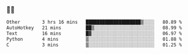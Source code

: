 ### 👨‍💻

<!--START_SECTION:waka-->

```txt
Other        3 hrs 16 mins   ████████████████████▒░░░░   80.89 %
AutoHotkey   21 mins         ██▒░░░░░░░░░░░░░░░░░░░░░░   08.99 %
Text         16 mins         █▓░░░░░░░░░░░░░░░░░░░░░░░   06.97 %
Python       4 mins          ▒░░░░░░░░░░░░░░░░░░░░░░░░   01.88 %
C            3 mins          ▒░░░░░░░░░░░░░░░░░░░░░░░░   01.25 %
```

<!--END_SECTION:waka-->
